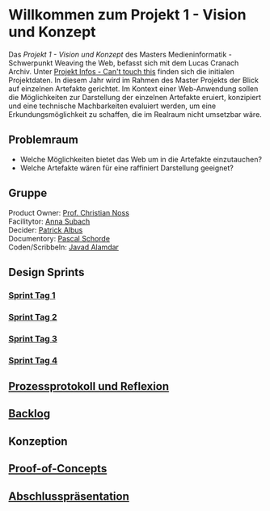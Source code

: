 # Willkommen zum Projekt 1 - Vision und Konzept

Das _Projekt 1 - Vision und Konzept_ des Masters Medieninformatik - Schwerpunkt Weaving the Web, befasst sich mit dem Lucas Cranach Archiv. Unter [Projekt Infos - Can't touch this](https://th-koeln.github.io/mi-master-wtw/projektthemen/2020-ws-project-1/index/) finden sich die initialen Projektdaten. In diesem Jahr wird im Rahmen des Master Projekts der Blick auf einzelnen Artefakte gerichtet. Im Kontext einer Web-Anwendung sollen die Möglichkeiten zur Darstellung der einzelnen Artefakte eruiert, konzipiert und eine technische Machbarkeiten evaluiert werden, um eine Erkundungsmöglichkeit zu schaffen, die im Realraum nicht umsetzbar wäre.

## Problemraum

* Welche Möglichkeiten bietet das Web um in die Artefakte einzutauchen?
* Welche Artefakte wären für eine raffiniert Darstellung geeignet?

## Gruppe

Product Owner: [Prof. Christian Noss](https://github.com/cnoss)  
Facilitytor: [Anna Subach](https://github.com/annasubach)  
Decider: [Patrick Albus](https://github.com/Narua2010)  
Documentory: [Pascal Schorde](https://github.com/p2sk)  
Coden/Scribbeln: [Javad Alamdar](https://github.com/javadalam)

## Design Sprints

### [Sprint Tag 1](https://github.com/Narua2010/Projekt-1-Vision-und-Konzept/wiki/Sprint-Day-1)

### [Sprint Tag 2](https://github.com/Narua2010/Projekt-1-Vision-und-Konzept/wiki/Sprint-Day-2)

### [Sprint Tag 3](https://github.com/Narua2010/Projekt-1-Vision-und-Konzept/wiki/Sprint-Day-3)

### [Sprint Tag 4](https://github.com/Narua2010/Projekt-1-Vision-und-Konzept/wiki/Sprint-Day-4)

## [Prozessprotokoll und Reflexion](https://github.com/Narua2010/Projekt-1-Vision-und-Konzept/wiki/Prozessprotokoll-Reflexion)

## [Backlog](https://github.com/Narua2010/Projekt-1-Vision-und-Konzept/projects/3)

## Konzeption

## [Proof-of-Concepts](https://narua2010.github.io/Projekt-1-Vision-und-Konzept/poc/)

## [Abschlusspräsentation](https://1drv.ms/p/s!AtfJufJcEpvBi0oSZmRgjnhkzzKx?e=1Ucbur)

